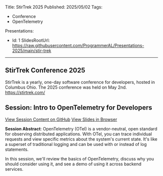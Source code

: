 Title: StirTrek 2025
Published: 2025/05/02
Tags:

- Conference
- OpenTelemetry

Presentations:
- Id: 1
  SlidesRootUrl: https://raw.githubusercontent.com/ProgrammerAL/Presentations-2025/main/stir-trek

---

## StirTrek Conference 2025

StirTrek is a yearly, one-day software conference for developers, hosted in Columbus Ohio. The 2025 conference was held on May 2nd. https://stirtrek.com/

## Session: Intro to OpenTelemetry for Developers

<div class="post-multiple-links-div">
  <a class="post-session-content-link" target="_blank" href="https://github.com/ProgrammerAL/Presentations-2025/tree/main/stir-trek">View Session Content on GitHub</a>
  <a class="post-view-session-content-link" href="/posts/20250502_StirTrek2025/slides/1">View Slides in Browser</a>
</div>

__Session Abstract__: 
OpenTelemetry (OTel) is a vendor-neutral, open standard for observing distributed applications. With OTel, you can trace individual requests and view specific metrics about the system's current state. It's like a superset of traditional logging and can be used with or instead of log statements.

In this session, we'll review the basics of OpenTelemetry, discuss why you should consider using it, and see a demo of using it across backend services.

